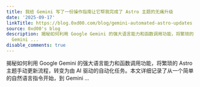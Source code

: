 ```yaml
---
title: 我给 Gemini 写了一份操作指南让它帮我完成了 Astro 主题的无痛升级
date: '2025-09-17'
linkTitle: https://blog.0xd00.com/blog/gemini-automated-astro-updates
source: 0xd00's blog
description: 揭秘如何利用 Google Gemini 的强大语言能力和函数调用功能，将繁琐的 Astro 主题手动更新流程，转变为由 AI 驱动的自动化任务。本文详细记录了从一个简单的自然语言指令开始，到
  Gemini ...
disable_comments: true
---
```

揭秘如何利用 Google Gemini 的强大语言能力和函数调用功能，将繁琐的 Astro 主题手动更新流程，转变为由 AI 驱动的自动化任务。本文详细记录了从一个简单的自然语言指令开始，到 Gemini ...